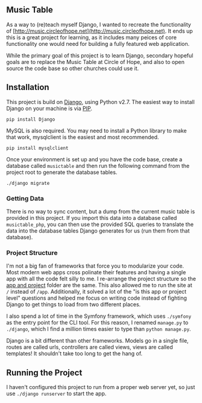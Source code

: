 ## Music Table

As a way to (re)teach myself Django, I wanted to recreate the functionality of [http://music.circleofhope.net](http://music.circleofhope.net). It ends up this is a great project for learning, as it includes many peices of core functionality one would need for building a fully featured web application.

While the primary goal of this project is to learn Django, secondary hopeful goals are to replace the Music Table at Circle of Hope, and also to open source the code base so other churches could use it.

## Installation

This project is build on [Django](https://www.djangoproject.com/), using Python v2.7. The easiest way to install Django on your machine is via [PIP](https://pypi.python.org/pypi/pip).

`pip install Django`

MySQL is also required. You may need to install a Python library to make that work, mysqlclient is the easiest and most recommended.

`pip install mysqlclient`

Once your environment is set up and you have the code base, create a database called `musictable` and then run the following command from the project root to generate the database tables.

`./django migrate`

### Getting Data

There is no way to sync content, but a dump from the current music table is provided in this project. If you import this data into a database called `musictable_php`, you can then use the provided SQL queries to translate the data into the database tables Django generates for us (run them from that database).

### Project Structure

I'm not a big fan of frameworks that force you to modularize your code. Most modern web apps cross polinate their features and having a single app with all the code felt silly to me. I re-arrange the project structure so the [app and project](http://stackoverflow.com/questions/4879036/django-projects-vs-apps) folder are the same. This also allowed me to run the site at `/` instead of `/app`. Additionally, it solved a lot of the "is this app or project level" questions and helped me focus on writing code instead of fighting Django to get things to load from two different places.

I also spend a lot of time in the Symfony framework, which uses `./symfony` as the entry point for the CLI tool. For this reason, I renamed `manage.py` to `./django`, which I find a million times easier to type than `python manage.py`.

Django is a bit different than other frameworks. Models go in a single file, routes are called urls, controllers are called views, views are called templates! It shouldn't take too long to get the hang of.

## Running the Project

I haven't configured this project to run from a proper web server yet, so just use `./django runserver` to start the app.

